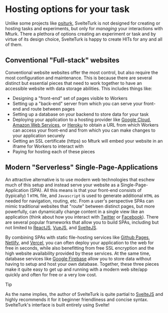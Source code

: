 # Hosting options for your task

Unlike some projects like [psiturk](https://psiturk.org/), SvelteTurk is not designed for creating or hosting tasks and experiments, but only for *managing* your interactions with Mturk. There a plethora of options creating an experiment or task and by virtue of its design choice, SvelteTurk is happy to create HITs for any and all of them.

## Conventional "Full-stack" websites

Conventional website websites offer the most control, but also require the most configuration and maintenance. This is because there are several distinct but essential pieces that need to work together to have an accessible website with data storage abilities. This includes things like:

- Designing a "front-end" set of pages visible to Workers
- Setting up a "back-end" server from which you can serve your front-end and route between pages
- Setting up a database on your backend to store data for your task
- Deploying your application to a hosting provider like [Google Cloud](https://cloud.google.com/), [Amazon Web Services](https://aws.amazon.com/), or [Heroku](https://www.heroku.com/) to obtain a URL from which Workers can access your front-end and from which you can make changes to your application securely
- Getting an SSL certificate (https) so Mturk will embed your website in an iframe for Workers to interact with
- Paying for hosting each of these pieces

## Modern "Serverless" Single-Page-Applications

An attractive alternative is to use modern web technologies that eschew much of this setup and instead serve your website as a Single-Page-Application (SPA). All this means is that your front-end consists of (typically) 1 `HTML` file, and `Javascript` is used to generate additional `HTML` as needed for navigation, routing, etc. From a user's perspective SPAs can mimic traditional websites that "route" between distinct pages, but more powerfully, can dynamically change content in a single view like an application (think about how you interact with [Twitter](https://twitter.com/home) or [Facebook](https://www.facebook.com/)). There are several popular frameworks that allow you to build SPAs, including but not limited to [ReactJS](https://reactjs.org/), [VueJS](https://vuejs.org/), and [SvelteJS](https://svelte.dev/). 

By combining SPAs with static file-hosting services like [Github Pages](https://pages.github.com/), [Netlify](https://www.netlify.com/), and [Vercel](https://vercel.com/), you can often deploy your application to the web for free in seconds, while also benefitting from free SSL encryption and the high website availability provided by these services. At the same time, database services like [Google Firebase](https://firebase.google.com/) allow you to store data without having to setup and host your own database. Together, these three pieces make it quite easy to get up and running with a modern web site/app quickly and often for free or a very low cost. 


> [!TIP]
> As the name implies, the author of SvelteTurk is quite partial to [SvelteJS](https://svelte.dev) and highly recommends it for it beginner friendliness and concise syntax. SvelteTurk's interface is built entirely using Svelte!

